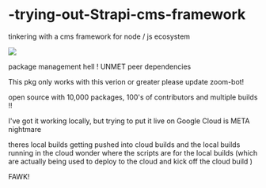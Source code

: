 # -trying-out-Strapi-cms-framework
tinkering with a cms framework for node / js ecosystem


<img src="https://storage.cloud.google.com/mikeblog.appspot.com/strapi-FAILIURE.png" />



package management hell !  UNMET peer dependencies 

This pkg only works with this verion or greater please update zoom-bot!

open source with 10,000 packages, 100's of contributors and multiple builds !!

I've got it working locally, but trying to put it live on Google Cloud is META nightmare

theres local builds getting pushed into cloud builds and the local builds running in the cloud wonder 
where the scripts are for the local builds (which are actually being used to deploy to the cloud and kick off the cloud build )

FAWK!
